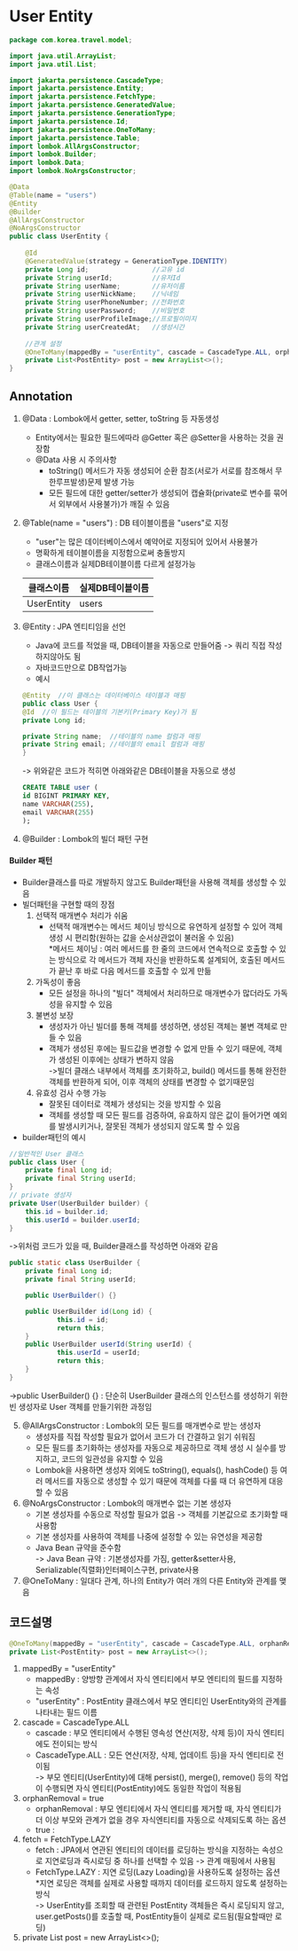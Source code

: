 # User Entity

```JAVA
package com.korea.travel.model;

import java.util.ArrayList;
import java.util.List;

import jakarta.persistence.CascadeType;
import jakarta.persistence.Entity;
import jakarta.persistence.FetchType;
import jakarta.persistence.GeneratedValue;
import jakarta.persistence.GenerationType;
import jakarta.persistence.Id;
import jakarta.persistence.OneToMany;
import jakarta.persistence.Table;
import lombok.AllArgsConstructor;
import lombok.Builder;
import lombok.Data;
import lombok.NoArgsConstructor;

@Data
@Table(name = "users")
@Entity
@Builder
@AllArgsConstructor 
@NoArgsConstructor
public class UserEntity {
	
	@Id
	@GeneratedValue(strategy = GenerationType.IDENTITY)
	private Long id;				//고유 id
	private String userId;			//유저Id
	private String userName; 		//유저이름
	private String userNickName;	//닉네임
	private String userPhoneNumber;	//전화번호
	private String userPassword;	//비밀번호
	private String userProfileImage;//프로필이미지
	private String userCreatedAt;	//생성시간
	
	//관계 설정
	@OneToMany(mappedBy = "userEntity", cascade = CascadeType.ALL, orphanRemoval = true, fetch = FetchType.LAZY)
	private List<PostEntity> post = new ArrayList<>();
}
```

## Annotation

1. @Data : Lombok에서 getter, setter, toString 등 자동생성
	- Entity에서는 필요한 필드에따라 @Getter 혹은 @Setter을 사용하는 것을 권장함
	- @Data 사용 시 주의사항
		- toString() 메서드가 자동 생성되어 순환 참조(서로가 서로를 참조해서 무한루프발생)문제 발생 가능
		- 모든 필드에 대한 getter/setter가 생성되어 캡슐화(private로 변수를 묶어서 외부에서 사용불가)가 깨질 수 있음
2. @Table(name = "users") : DB 테이블이름을 "users"로 지정
	- "user"는 많은 데이터베이스에서 예약어로 지정되어 있어서 사용불가
	- 명확하게 테이블이름을 지정함으로써 충돌방지
	- 클래스이름과 실제DB테이블이름 다르게 설정가능

	|클래스이름|실제DB테이블이름|
	|---|---|
	|UserEntity|users|

3. @Entity : JPA 엔티티임을 선언
	- Java에 코드를 적었을 때, DB테이블을 자동으로 만들어줌 -> 쿼리 직접 작성하지않아도 됨
	- 자바코드만으로 DB작업가능
	- 예시
	```JAVA
	@Entity  //이 클래스는 데이터베이스 테이블과 매핑
	public class User {
    @Id  //이 필드는 테이블의 기본키(Primary Key)가 됨
    private Long id;
    
    private String name;  //테이블의 name 컬럼과 매핑
    private String email; //테이블의 email 컬럼과 매핑
	}
	```
	-> 위와같은 코드가 적히면 아래와같은 DB테이블을 자동으로 생성
	```SQL
	CREATE TABLE user (
    id BIGINT PRIMARY KEY,
    name VARCHAR(255),
    email VARCHAR(255)
	);
	```
4. @Builder : Lombok의 빌더 패턴 구현

#### Builder 패턴

- Builder클래스를 따로 개발하지 않고도 Builder패턴을 사용해 객체를 생성할 수 있음
- 빌더패턴을 구현할 때의 장점
	1. 선택적 매개변수 처리가 쉬움
		- 선택적 매개변수는 메서드 체이닝 방식으로 유연하게 설정할 수 있어 객체 생성 시 편리함(원하는 값을 순서상관없이 불러올 수 있음)
		<br>*메서드 체이닝 : 여러 메서드를 한 줄의 코드에서 연속적으로 호출할 수 있는 방식으로 각 메서드가 객체 자신을 반환하도록 설계되어, 호출된 메서드가 끝난 후 바로 다음 메서드를 호출할 수 있게 만듦
	2. 가독성이 좋음
		- 모든 설정을 하나의 "빌더" 객체에서 처리하므로 매개변수가 많더라도 가독성을 유지할 수 있음
	3. 불변성 보장
		- 생성자가 아닌 빌더를 통해 객체를 생성하면, 생성된 객체는 불변 객체로 만들 수 있음
		- 객체가 생성된 후에는 필드값을 변경할 수 없게 만들 수 있기 때문에, 객체가 생성된 이후에는 상태가 변하지 않음
		<br>->빌더 클래스 내부에서 객체를 초기화하고, build() 메서드를 통해 완전한 객체를 반환하게 되어, 이후 객체의 상태를 변경할 수 없기때문임
	4. 유효성 검사 수행 가능
		- 잘못된 데이터로 객체가 생성되는 것을 방지할 수 있음
		- 객체를 생성할 때 모든 필드를 검증하여, 유효하지 않은 값이 들어가면 예외를 발생시키거나, 잘못된 객체가 생성되지 않도록 할 수 있음
- builder패턴의 예시
```JAVA
//일반적인 User 클래스
public class User {
    private final Long id;
    private final String userId;
}
// private 생성자
private User(UserBuilder builder) {
    this.id = builder.id;
    this.userId = builder.userId;
}
```
->위처럼 코드가 있을 때, Builder클래스를 작성하면 아래와 같음
```JAVA
public static class UserBuilder {
    private final Long id;
    private final String userId;

	public UserBuilder() {}

	public UserBuilder id(Long id) {
            this.id = id;
            return this;
    }
	public UserBuilder userId(String userId) {
            this.userId = userId;
            return this;
    }
}
```
->public UserBuilder() {} : 단순히 UserBuilder 클래스의 인스턴스를 생성하기 위한 빈 생성자로 User 객체를 만들기위한 과정임

5. @AllArgsConstructor : Lombok의 모든 필드를 매개변수로 받는 생성자
	- 생성자를 직접 작성할 필요가 없어서 코드가 더 간결하고 읽기 쉬워짐
	- 모든 필드를 초기화하는 생성자를 자동으로 제공하므로 객체 생성 시 실수를 방지하고, 코드의 일관성을 유지할 수 있음
	- Lombok을 사용하면 생성자 외에도 toString(), equals(), hashCode() 등 여러 메서드를 자동으로 생성할 수 있기 때문에 객체를 다룰 때 더 유연하게 대응할 수 있음
6. @NoArgsConstructor : Lombok의 매개변수 없는 기본 생성자
	- 기본 생성자를 수동으로 작성할 필요가 없음 -> 객체를 기본값으로 초기화할 때 사용함
	- 기본 생성자를 사용하여 객체를 나중에 설정할 수 있는 유연성을 제공함
	- Java Bean 규약을 준수함
	<br>-> Java Bean 규약 : 기본생성자를 가짐, getter&setter사용, Serializable(직렬화)인터페이스구현, private사용 
7. @OneToMany : 일대다 관계, 하나의 Entity가 여러 개의 다른 Entity와 관계를 맺음

## 코드설명

```JAVA
@OneToMany(mappedBy = "userEntity", cascade = CascadeType.ALL, orphanRemoval = true, fetch = FetchType.LAZY)
private List<PostEntity> post = new ArrayList<>();
```
1. mappedBy = "userEntity"
	- mappedBy : 양방향 관계에서 자식 엔티티에서 부모 엔티티의 필드를 지정하는 속성
	- "userEntity" : PostEntity 클래스에서 부모 엔티티인 UserEntity와의 관계를 나타내는 필드 이름
2. cascade = CascadeType.ALL
	- cascade : 부모 엔티티에서 수행된 영속성 연산(저장, 삭제 등)이 자식 엔티티에도 전이되는 방식
	- CascadeType.ALL : 모든 연산(저장, 삭제, 업데이트 등)을 자식 엔티티로 전이됨
	<br>-> 부모 엔티티(UserEntity)에 대해 persist(), merge(), remove() 등의 작업이 수행되면 자식 엔티티(PostEntity)에도 동일한 작업이 적용됨
3. orphanRemoval = true
	- orphanRemoval : 부모 엔티티에서 자식 엔티티를 제거할 때, 자식 엔티티가 더 이상 부모와 관계가 없을 경우 자식엔티티를 자동으로 삭제되도록 하는 옵션
	- true : 
4. fetch = FetchType.LAZY
	- fetch : JPA에서 연관된 엔티티의 데이터를 로딩하는 방식을 지정하는 속성으로 지연로딩과 즉시로딩 중 하나를 선택할 수 있음 -> 관계 매핑에서 사용됨
	- FetchType.LAZY : 지연 로딩(Lazy Loading)을 사용하도록 설정하는 옵션
	<br>*지연 로딩은 객체를 실제로 사용할 때까지 데이터를 로드하지 않도록 설정하는 방식
	<br>-> UserEntity를 조회할 때 관련된 PostEntity 객체들은 즉시 로딩되지 않고, user.getPosts()를 호출할 때, PostEntity들이 실제로 로드됨(필요할때만 로딩)
5. private List<PostEntity> post = new ArrayList<>();